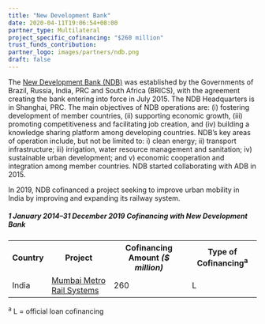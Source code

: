 ```yaml
---
title: "New Development Bank"
date: 2020-04-11T19:06:54+08:00
partner_type: Multilateral
project_specific_cofinancing: "$260 million"
trust_funds_contribution:
partner_logo: images/partners/ndb.png
draft: false
---
```

The <a href="https://www.ndb.int/">New Development Bank (NDB)</a> was established by the Governments of Brazil, Russia, India, PRC and South Africa (BRICS), with the agreement creating the bank entering into force in July 2015. The NDB Headquarters is in Shanghai, PRC. The main objectives of NDB operations are: (i) fostering development of member countries, (ii) supporting economic growth, (iii) promoting competitiveness and facilitating job creation, and (iv) building a knowledge sharing platform among developing countries. NDB’s key areas of operation include, but not be limited to: i) clean energy; ii) transport infrastructure; iii) irrigation, water resource management and sanitation; iv) sustainable urban development; and v) economic cooperation and integration among member countries. NDB started collaborating with ADB in 2015.    

In 2019, NDB cofinanced a project seeking to improve urban mobility in India by improving and expanding its railway system.  


##### _1 January 2014–31 December 2019_ Cofinancing with New Development Bank

<table class="table dr-partner-table">
<tr>
<th>Country</th>
<th>Project</th>
<th>Cofinancing Amount <em>($ million)</em></th>
<th>Type of Cofinancing<sup>a</sup></th>
</tr>

<tr>
<td>India</td>
<td><a href="https://www.adb.org/projects/49469-007/main" target="_blank">Mumbai Metro Rail Systems</a></td>
<td>260 </td>
<td>L</td>
</tr>

</table>


<p class="dr-footnote"><sup>a</sup> L = official loan cofinancing </p>